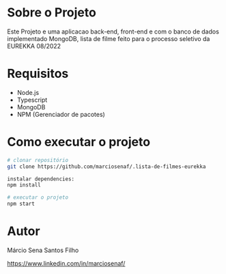 
# Sobre o Projeto

Este Projeto e uma aplicacao back-end, front-end e com o banco de dados implementado MongoDB, lista de filme feito para o processo seletivo da EUREKKA 08/2022


# Requisitos

  - Node.js
  - Typescript
  - MongoDB
  - NPM (Gerenciador de pacotes)


# Como executar o projeto

```bash
# clonar repositório
git clone https://github.com/marciosenaf/.lista-de-filmes-eurekka

instalar dependencies:
npm install

# executar o projeto
npm start

```

# Autor

Márcio Sena Santos Filho

https://www.linkedin.com/in/marciosenaf/
